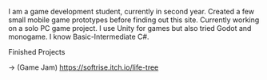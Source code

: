 I am a game development student, currently in second year. Created a few small mobile game prototypes before finding out this site. 
Currently working on a solo PC game project. I use Unity for games but also tried Godot and monogame. I know Basic-Intermediate C#.

Finished Projects

-> (Game Jam) https://softrise.itch.io/life-tree

<!---
That0neDev/That0neDev is a ✨ special ✨ repository because its `README.md` (this file) appears on your GitHub profile.
You can click the Preview link to take a look at your changes.
--->
